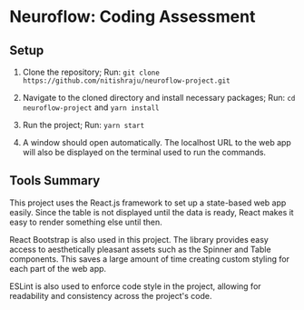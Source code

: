 # Neuroflow: Coding Assessment

## Setup

1. Clone the repository; Run: ```git clone https://github.com/nitishraju/neuroflow-project.git```

2. Navigate to the cloned directory and install necessary packages; Run: ```cd neuroflow-project``` and ```yarn install```

3. Run the project; Run: ```yarn start```

4. A window should open automatically. The localhost URL to the web app will also be displayed on the terminal used to run the commands.

## Tools Summary

This project uses the React.js framework to set up a state-based web app easily. 
Since the table is not displayed until the data is ready, React makes it easy to render something else until then.

React Bootstrap is also used in this project. The library provides easy access to aesthetically pleasant assets such as
the Spinner and Table components. This saves a large amount of time creating custom styling for each part of the web app.

ESLint is also used to enforce code style in the project, allowing for readability and consistency across the project's code.
